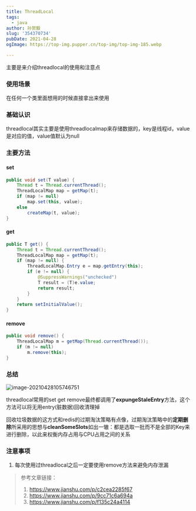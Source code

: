 ```yaml
---
title: ThreadLocal
tags:
  - java
author: 孙贺毅
slug: '354370734'
pubDate: 2021-04-28
ogImage: https://top-img.pupper.cn/top-img/top-img-185.webp

---
```


主要是来介绍threadlocal的使用和注意点

<!-- more -->

### 使用场景

在任何一个类里面想用的时候直接拿出来使用

### 基础认识

threadlocal其实主要是使用threadlocalmap来存储数据的，key是线程id，value是对应的值，value值默认为null

### 主要方法

#### set

```java
public void set(T value) {
    Thread t = Thread.currentThread();
    ThreadLocalMap map = getMap(t);
    if (map != null)
        map.set(this, value);
    else
        createMap(t, value);
}
```

#### get

```java
public T get() {
    Thread t = Thread.currentThread();
    ThreadLocalMap map = getMap(t);
    if (map != null) {
        ThreadLocalMap.Entry e = map.getEntry(this);
        if (e != null) {
            @SuppressWarnings("unchecked")
            T result = (T)e.value;
            return result;
        }
    }
    return setInitialValue();
}
```

#### remove

```java
public void remove() {
    ThreadLocalMap m = getMap(Thread.currentThread());
    if (m != null)
        m.remove(this);
}
```

### 总结

![image-20210428105746751](https://gitee.com/flow_disaster/blog-map-bed/raw/master/img/image-20210428105746751.png)

threadlocal常用的set get remove最终都调用了**expungeStaleEntry**方法，这个方法可以将无用entry(脏数据)回收清理掉

回收垃圾数据的这方式和redis的过期淘汰策略有点像，过期淘汰策略中的**定期删除**所采用的思想与**cleanSomeSlots**如出一辙：都是选取一批而不是全部的Key来进行删除，以此来权衡内存占用与CPU占用之间的关系

### 注意事项

1. 每次使用过threadlocal之后一定要使用remove方法来避免内存泄漏

> 参考文章链接：
>
> 1. https://www.jianshu.com/p/c2cea2285f67
> 2. https://www.jianshu.com/p/9cc71c6a694a
> 3. https://www.jianshu.com/p/f135c24a4114
